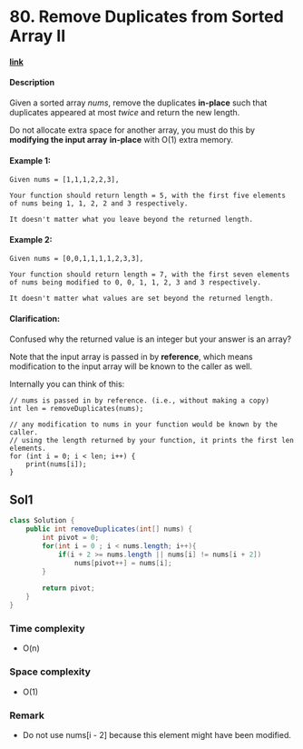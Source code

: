 # 80. Remove Duplicates from Sorted Array II

#### [link](https://leetcode.com/problems/remove-duplicates-from-sorted-array-ii/) 

#### Description
Given a sorted array *nums*, remove the duplicates **in-place** such that duplicates appeared at most *twice* and return the new length.


Do not allocate extra space for another array, you must do this by **modifying the input array** **in-place** with O(1) extra memory.

#### Example 1:
```
Given nums = [1,1,1,2,2,3],

Your function should return length = 5, with the first five elements of nums being 1, 1, 2, 2 and 3 respectively.

It doesn't matter what you leave beyond the returned length.
```

#### Example 2:
```
Given nums = [0,0,1,1,1,1,2,3,3],

Your function should return length = 7, with the first seven elements of nums being modified to 0, 0, 1, 1, 2, 3 and 3 respectively.

It doesn't matter what values are set beyond the returned length.
```

#### Clarification:

Confused why the returned value is an integer but your answer is an array?

Note that the input array is passed in by **reference**, which means modification to the input array will be known to the caller as well.

Internally you can think of this:

```
// nums is passed in by reference. (i.e., without making a copy)
int len = removeDuplicates(nums);

// any modification to nums in your function would be known by the caller.
// using the length returned by your function, it prints the first len elements.
for (int i = 0; i < len; i++) {
    print(nums[i]);
}
```

## Sol1
```java
class Solution {
    public int removeDuplicates(int[] nums) {        
        int pivot = 0;
        for(int i = 0 ; i < nums.length; i++){
            if(i + 2 >= nums.length || nums[i] != nums[i + 2])
                nums[pivot++] = nums[i];
        }
        
        return pivot;
    }
}
```

### Time complexity
* O(n)
### Space complexity
* O(1)
### Remark
* Do not use nums[i - 2] because this element might have been modified. 